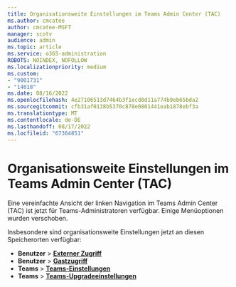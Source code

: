 ```yaml
---
title: Organisationsweite Einstellungen im Teams Admin Center (TAC)
ms.author: cmcatee
author: cmcatee-MSFT
manager: scotv
audience: admin
ms.topic: article
ms.service: o365-administration
ROBOTS: NOINDEX, NOFOLLOW
ms.localizationpriority: medium
ms.custom:
- "9001731"
- "14018"
ms.date: 08/16/2022
ms.openlocfilehash: 4e27106513d7464b3f1ecd0d11a774b9eb65bda2
ms.sourcegitcommit: cfb31af0138b5370c878e0801441eab1878ebf3a
ms.translationtype: MT
ms.contentlocale: de-DE
ms.lasthandoff: 08/17/2022
ms.locfileid: "67364851"
---
```

# <a name="org-wide-settings-in-the-teams-admin-center-tac"></a>Organisationsweite Einstellungen im Teams Admin Center (TAC)

Eine vereinfachte Ansicht der linken Navigation im Teams Admin Center (TAC) ist jetzt für Teams-Administratoren verfügbar. Einige Menüoptionen wurden verschoben.

Insbesondere sind organisationsweite Einstellungen jetzt an diesen Speicherorten verfügbar:

- **Benutzer** >  [**Externer Zugriff**](https://admin.teams.microsoft.com/company-wide-settings/external-communications)
- **Benutzer** >  [**Gastzugriff**](https://admin.teams.microsoft.com/company-wide-settings/guest-configuration)
- **Teams** >  [**Teams-Einstellungen**](https://admin.teams.microsoft.com/company-wide-settings/teams-settings)
- **Teams** >  [**Teams-Upgradeeinstellungen**](https://admin.teams.microsoft.com/company-wide-settings/teams-upgrade)